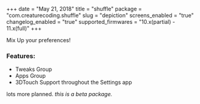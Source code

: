 +++
date = "May 21, 2018"
title = "shuffle"
package = "com.creaturecoding.shuffle"
slug = "depiction"
screens_enabled = "true"
changelog_enabled = "true"
supported_firmwares = "10.x(partial) - 11.x(full)"
+++

Mix Up your preferences!
### Features:

- Tweaks Group
- Apps Group
- 3DTouch Support throughout the Settings app

lots more planned. *this is a beta package.*